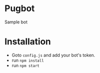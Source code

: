 # Pugbot
Sample bot

# Installation
- Goto `config.js` and add your bot's token.
- run `npm install`
- run `npm start`
